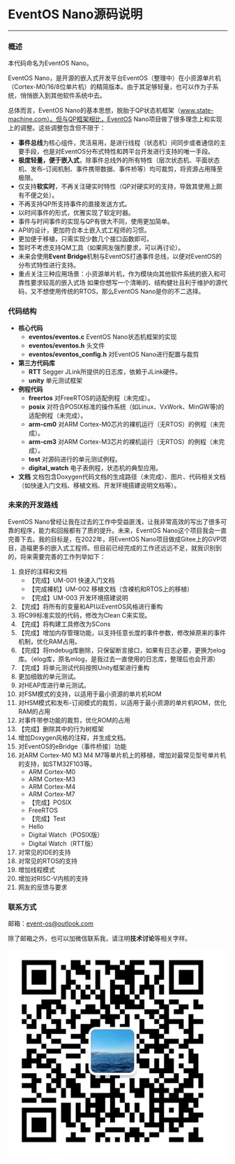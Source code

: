 # EventOS Nano源码说明
-------
### 概述
本代码命名为EventOS Nano。

EventOS Nano，是开源的嵌入式开发平台EventOS（整理中）在小资源单片机（Cortex-M0/16/8位单片机）的精简版本。由于其足够轻量，也可以作为子系统，悄悄嵌入到其他软件系统中去。

总体而言，EventOS Nano的基本思想，脱胎于QP状态机框架（www.state-machine.com）。但与QP框架相比，EventOS Nano项目做了很多理念上和实现上的调整。这些调整包含但不限于：
+ **事件总线**为核心组件，灵活易用，是进行线程（状态机）间同步或者通信的主要手段，也是对EventOS分布式特性和跨平台开发进行支持的唯一手段。
+ **极度轻量，便于嵌入式**，除事件总线外的所有特性（层次状态机、平面状态机、发布-订阅机制、事件携带数据、事件桥等）均可裁剪，将资源占用降至极限。
+ 仅支持**软实时**，不再关注硬实时特性（QP对硬实时的支持，导致其使用上颇有不便之处）。
+ 不再支持QP所支持事件的直接发送方式。
+ 以时间事件的形式，优雅实现了软定时器。
+ 事件与时间事件的实现与QP有很大不同，使用更加简单。
+ API的设计，更加符合本土嵌入式工程师的习惯。
+ 更加便于移植，只需实现少数几个接口函数即可。
+ 暂时不考虑支持QM工具（如果网友强烈要求，可以再讨论）。
+ 未来会使用**Event Bridge**机制与EventOS打通事件总线，以便对EventOS的分布式特性进行支持。
+ 重点关注三种应用场景：小资源单片机，作为模块向其他软件系统的嵌入和可靠性要求较高的嵌入式场
如果你想写一个清晰的、结构健壮且利于维护的源代码，又不想使用传统的RTOS，那么EventOS Nano是你的不二选择。

### 代码结构
+ **核心代码**
    + **eventos/eventos.c** EventOS Nano状态机框架的实现
    + **eventos/eventos.h** 头文件
    + **eventos/eventos_config.h** 对EventOS Nano进行配置与裁剪
+ **第三方代码库**
    + **RTT** Segger JLink所提供的日志库，依赖于JLink硬件。
    + **unity** 单元测试框架
+ **例程代码**
    + **freertos** 对FreeRTOS的适配例程（未完成）。
    + **posix** 对符合POSIX标准的操作系统（如Linux、VxWork、MinGW等)的适配例程（未完成）。
    + **arm-cm0** 对ARM Cortex-M0芯片的裸机运行（无RTOS）的例程（未完成）。
    + **arm-cm3** 对ARM Cortex-M3芯片的裸机运行（无RTOS）的例程（未完成）。
    + **test** 对源码进行的单元测试例程。
    + **digital_watch** 电子表例程，状态机的典型应用。
+ **文档**
文档包含Doxygen代码文档的生成路径（未完成）、图片、代码相关文档（如快速入门文档、移植文档、开发环境搭建说明文档等）。

### 未来的开发路线
EventOS Nano曾经让我在过去的工作中受益匪浅，让我非常高效的写出了很多可靠的程序，能力和回报都有了质的提升。未来，EventOS Nano这个项目我会一直完善下去。我的目标是，在2022年，将EventOS Nano项目做成Gitee上的GVP项目，造福更多的嵌入式工程师。但目前已经完成的工作还远远不足，就我识别到的，将来需要完善的工作列举如下：
1. 良好的注释和文档
    + 【完成】UM-001 快速入门文档
    + 【完成裸机】UM-002 移植文档（含裸机和RTOS上的移植）
    + 【完成】UM-003 开发环境搭建说明
1. 【完成】将所有的变量和API以EventOS风格进行重构
1. 将C99标准实现的代码，修改为Clean C来实现。
1. 【完成】将构建工具修改为SCons
1. 【完成】增加内存管理功能，以支持任意长度的事件参数，修改掉原来的事件机制，优化RAM占用。
1. 【完成】将mdebug库删除，只保留断言接口，如果有日志必要，更换为elog库。（elog库，原名mlog，是我过去一直使用的日志库，整理后也会开源）
1. 【完成】将单元测试代码按照Unity框架进行重构
1. 更加细致的单元测试。
1. 对HEAP库进行单元测试。
1. 对FSM模式的支持，以适用于最小资源的单片机ROM
1. 对HSM模式和发布-订阅模式的裁剪，以适用于最小资源的单片机ROM，优化RAM的占用
1. 对事件带参功能的裁剪，优化ROM的占用
1. 【完成】删除其中的行为树框架
1. 增加Doxygen风格的注释，并生成文档。
1. 对EventOS的eBridge（事件桥接）功能
1. 对ARM Cortex-M0 M3 M4 M7等单片机上的移植，增加对最常见型号单片机的支持，如STM32F103等。
    + ARM Cortex-M0
    + ARM Cortex-M3
    + ARM Cortex-M4
    + ARM Cortex-M7
    + 【完成】POSIX
    + FreeRTOS
    + 【完成】Test
    + Hello
    + Digital Watch（POSIX版）
    + Digital Watch（RTT版）
1. 对常见的IDE的支持
1. 对常见的RTOS的支持
1. 增加线程模式
1. 增加对RISC-V内核的支持
1. 网友的反馈与要求

### 联系方式
邮箱：event-os@outlook.com

除了邮箱之外，也可以加微信联系我，请注明**技术讨论**等相关字样。

![avatar](/documentation/figures/wechat.jpg)